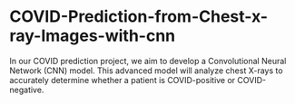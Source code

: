 # COVID-Prediction-from-Chest-x-ray-Images-with-cnn
In our COVID prediction project, we aim to develop a Convolutional Neural Network (CNN) model. This advanced model will analyze chest X-rays to accurately determine whether a patient is COVID-positive or COVID-negative.
